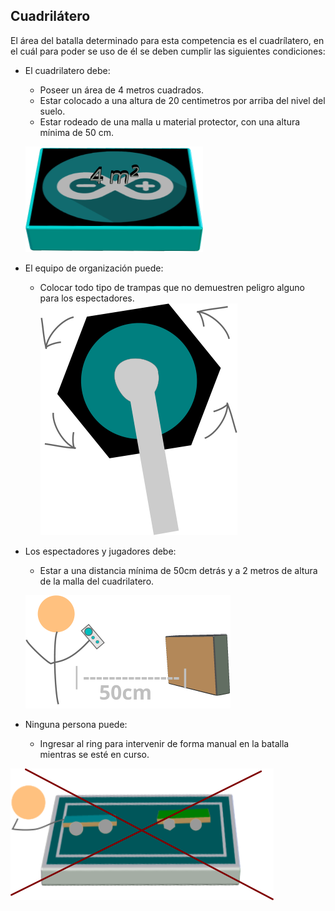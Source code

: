 Cuadrilátero 
-----------------------
El área del batalla determinado para esta competencia es el cuadrílatero, en el cuál para poder se uso de él se deben cumplir las siguientes condiciones: 

- El cuadrilatero debe: 
  - Poseer un área de 4 metros cuadrados.
  - Estar colocado a una altura de 20 centimetros por arriba del nivel del suelo. 
  - Estar rodeado de una malla u material protector, con una altura mínima de 50 cm. 
 
  ![](media/cuadrilatero.png)
  
- El equipo de organización puede: 
  - Colocar todo tipo de trampas que no demuestren peligro alguno para los espectadores. 
  ![](media/Sierra.png)
  
- Los espectadores y jugadores debe:
  - Estar a una distancia mínima de 50cm detrás y a 2 metros de altura de la malla del cuadrilatero. 
  
  ![](media/malla.png)
  
-  Ninguna persona puede: 
    - Ingresar al ring para intervenir de forma manual en la batalla mientras se esté en curso. 
    
  ![](media/persona1.png)
